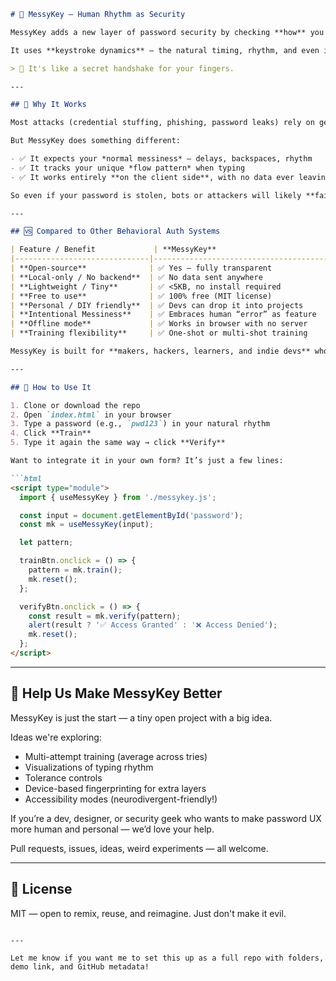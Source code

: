 
```markdown
# 🔐 MessyKey — Human Rhythm as Security

MessyKey adds a new layer of password security by checking **how** you type, not just **what** you type.

It uses **keystroke dynamics** — the natural timing, rhythm, and even intentional mistakes in your typing — to create a behavioral signature that’s uniquely yours. Even if someone knows your password, they probably won't type it the way you do.

> 🧠 It's like a secret handshake for your fingers.

---

## 🧠 Why It Works

Most attacks (credential stuffing, phishing, password leaks) rely on getting access to the password.

But MessyKey does something different:

- ✅ It expects your *normal messiness* — delays, backspaces, rhythm
- ✅ It tracks your unique *flow pattern* when typing
- ✅ It works entirely **on the client side**, with no data ever leaving the browser

So even if your password is stolen, bots or attackers will likely **fail** the rhythm check.

---

## 🆚 Compared to Other Behavioral Auth Systems

| Feature / Benefit             | **MessyKey**                            | **TypingDNA** / **BioCatch**     |
|------------------------------|-----------------------------------------|----------------------------------|
| **Open-source**              | ✅ Yes – fully transparent               | ❌ Closed-source (proprietary)   |
| **Local-only / No backend**  | ✅ No data sent anywhere                 | ❌ Cloud-based (data leaves device) |
| **Lightweight / Tiny**       | ✅ <5KB, no install required             | ❌ Heavier SDKs + integrations   |
| **Free to use**              | ✅ 100% free (MIT license)               | ❌ Paid API after free tier      |
| **Personal / DIY friendly**  | ✅ Devs can drop it into projects        | ❌ Enterprise-first              |
| **Intentional Messiness**    | ✅ Embraces human “error” as feature     | ❌ Aims for “perfect” typing match |
| **Offline mode**             | ✅ Works in browser with no server       | ❌ Requires online API call      |
| **Training flexibility**     | ✅ One-shot or multi-shot training       | ⚠️ Requires multiple samples     |

MessyKey is built for **makers, hackers, learners, and indie devs** who want a smarter layer of security *without the weight of enterprise systems*.

---

## 🚀 How to Use It

1. Clone or download the repo  
2. Open `index.html` in your browser  
3. Type a password (e.g., `pwd123`) in your natural rhythm  
4. Click **Train**  
5. Type it again the same way → click **Verify**

Want to integrate it in your own form? It’s just a few lines:

```html
<script type="module">
  import { useMessyKey } from './messykey.js';

  const input = document.getElementById('password');
  const mk = useMessyKey(input);

  let pattern;

  trainBtn.onclick = () => {
    pattern = mk.train();
    mk.reset();
  };

  verifyBtn.onclick = () => {
    const result = mk.verify(pattern);
    alert(result ? '✅ Access Granted' : '❌ Access Denied');
    mk.reset();
  };
</script>
```

---

## 🤝 Help Us Make MessyKey Better

MessyKey is just the start — a tiny open project with a big idea.

Ideas we're exploring:
- Multi-attempt training (average across tries)
- Visualizations of typing rhythm
- Tolerance controls
- Device-based fingerprinting for extra layers
- Accessibility modes (neurodivergent-friendly!)

If you’re a dev, designer, or security geek who wants to make password UX more human and personal — we’d love your help.

Pull requests, issues, ideas, weird experiments — all welcome.

---

## 📄 License

MIT — open to remix, reuse, and reimagine. Just don't make it evil.

```

---

Let me know if you want me to set this up as a full repo with folders, demo link, and GitHub metadata!
